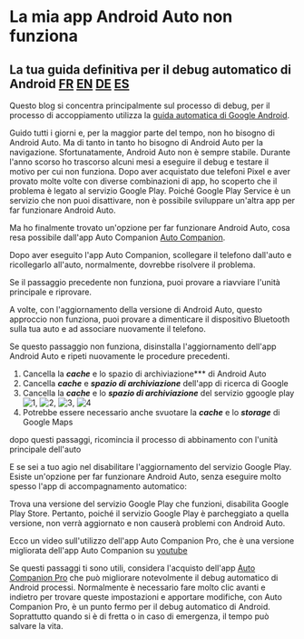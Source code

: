 <!-- Google tag (gtag.js) -->
<script async src="https://www.googletagmanager.com/gtag/js?id=G-1QPWPDVQ5F"></script>
<script>
  window.dataLayer = window.dataLayer || [];
  function gtag(){dataLayer.push(arguments);}
  gtag('js', new Date());

  gtag('config', 'G-1QPWPDVQ5F');
</script>
# La mia app Android Auto non funziona

## La tua guida definitiva per il debug automatico di Android  [FR](./repare.md)    [EN](./repair.md)        [DE](./reparieren.md)         [ES](./reparar.md)  

Questo blog si concentra principalmente sul processo di debug, per il processo di accoppiamento utilizza la [guida automatica di Google Android](https://support.google.com/androidauto/answer/6348029?hl=en).

Guido tutti i giorni e, per la maggior parte del tempo, non ho bisogno di Android Auto. Ma di tanto in tanto ho bisogno di Android Auto per la navigazione.
Sfortunatamente, Android Auto non è sempre stabile. Durante l'anno scorso ho trascorso alcuni mesi a eseguire il debug e testare il motivo per cui non funziona.
Dopo aver acquistato due telefoni Pixel e aver provato molte volte con diverse combinazioni di app, ho scoperto che il problema è legato al servizio Google Play.
Poiché Google Play Service è un servizio che non puoi disattivare, non è possibile sviluppare un'altra app per far funzionare Android Auto.

Ma ho finalmente trovato un'opzione per far funzionare Android Auto, cosa resa possibile dall'app Auto Companion [Auto Companion](https://play.google.com/store/apps/details?id=com.ingenika.autocompanion ).

Dopo aver eseguito l'app Auto Companion, scollegare il telefono dall'auto e ricollegarlo all'auto, normalmente, dovrebbe risolvere il problema.

Se il passaggio precedente non funziona, puoi provare a riavviare l'unità principale e riprovare.

A volte, con l'aggiornamento della versione di Android Auto, questo approccio non funziona, puoi provare a dimenticare il dispositivo Bluetooth sulla tua auto e ad associare nuovamente il telefono.

Se questo passaggio non funziona, disinstalla l'aggiornamento dell'app Android Auto e ripeti nuovamente le procedure precedenti.
   1. Cancella la ***cache*** e lo spazio di archiviazione*** di Android Auto
   2. Cancella ***cache*** e ***spazio di archiviazione*** dell'app di ricerca di Google
   3. Cancella la ***cache*** e lo ***spazio di archiviazione*** del servizio ggoogle play ![1](pics/it1.png), ![2](pics/it2.png), ![3](pics/it3.png), ![4](pics/it4.png)
   4. Potrebbe essere necessario anche svuotare la ***cache*** e lo ***storage*** di Google Maps

dopo questi passaggi, ricomincia il processo di abbinamento con l'unità principale dell'auto

E se sei a tuo agio nel disabilitare l'aggiornamento del servizio Google Play. Esiste un'opzione per far funzionare Android Auto, senza eseguire molto spesso l'app di accompagnamento automatico:

Trova una versione del servizio Google Play che funzioni, disabilita Google Play Store. Pertanto, poiché il servizio Google Play è parcheggiato a quella versione, non verrà aggiornato e non causerà problemi con Android Auto.

Ecco un video sull'utilizzo dell'app Auto Companion Pro, che è una versione migliorata dell'app Auto Companion su [youtube](https://www.youtube.com/@kluane)

Se questi passaggi ti sono utili, considera l'acquisto dell'app [Auto Companion Pro](https://play.google.com/store/apps/details?id=com.ingenika.autocompanionpro) che può migliorare notevolmente il debug automatico di Android processi. Normalmente è necessario fare molto clic avanti e indietro per trovare queste impostazioni e apportare modifiche, con Auto Companion Pro, è un punto fermo per il debug automatico di Android. Soprattutto quando si è di fretta o in caso di emergenza, il tempo può salvare la vita.
​